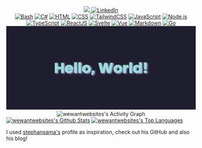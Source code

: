 <div align="center">
  <a href="https://www.codewars.com/users/casguz4" target="_blank">
    <img src="https://www.codewars.com/users/casguz4/badges/small" />
  </a>
   <a
    href="https://www.linkedin.com/in/casimer-guzdziol-iv-785276100/"
    target="_blank"
  >
    <img
      alt="LinkedIn"
      src="https://img.shields.io/badge/linkedin-%230077B5.svg?&style=for-the-badge&logo=LinkedIn&logoColor=white"
    />
  </a>
</div>

<div align="center">
  <a href="https://github.com/search?q=user%3Awewantwebsites+language%3Abash"
    ><img
      alt="Bash"
      src="https://img.shields.io/badge/Bash-121011.svg?logo=gnu-bash&logoColor=white"
  /></a>
  <a href="https://github.com/search?q=user%3Awewantwebsites+language%3Acsharp"
    ><img
      alt="C#"
      src="https://custom-icon-badges.demolab.com/badge/C%23-68217A.svg?logo=cs2&logoColor=white"
  /></a>
  <a href="https://github.com/search?q=user%3Awewantwebsites+language%3Ahtml"
    ><img
      alt="HTML"
      src="https://img.shields.io/badge/HTML-E34F26.svg?logo=html5&logoColor=white"
  /></a>
  <a href="https://github.com/search?q=user%3Awewantwebsites+language%3Acss"
    ><img
      alt="CSS"
      src="https://img.shields.io/badge/CSS-1572B6.svg?logo=css3&logoColor=white"
  /></a>
  <a href="https://github.com/search?q=user%3Awewantwebsites+language%3Acss"
    ><img
      alt="TailwindCSS"
      src="https://img.shields.io/badge/TailwindCSS-06B6D4.svg?logo=tailwindcss&logoColor=white"
  /></a>
  <a href="https://github.com/search?q=user%3Awewantwebsites+language%3Ajavascript"
    ><img
      alt="JavaScript"
      src="https://img.shields.io/badge/JavaScript-F7DF1E.svg?logo=javascript&logoColor=black"
  /></a>
  <a href="https://github.com/search?q=user%3Awewantwebsites+language%3Ajavascript"
    ><img
      alt="Node.js"
      src="https://img.shields.io/badge/Node.js-43853D.svg?logo=node.js&logoColor=white"
  /></a>
  <a href="https://github.com/search?q=user%3Awewantwebsites+language%3AtypeScript"
    ><img
      alt="TypeScript"
      src="https://img.shields.io/badge/TypeScript-007ACC.svg?logo=typescript&logoColor=white"
  /></a>
  <a href="https://github.com/search?q=user%3Awewantwebsites+language%3Atypescript"
    ><img
      alt="ReactJS"
      src="https://img.shields.io/badge/React-61DAFB.svg?logo=react&logoColor=333"
  /></a>
   <a href="https://github.com/search?q=user%3Awewantwebsites+language%3Asvelte"
    ><img
      alt="Svelte"
      src="https://img.shields.io/badge/Svelte-FF3E00"
  /></a>
   <a href="https://github.com/search?q=user%3Awewantwebsites+language%3Avue"
    ><img
      alt="Vue"
      src="https://img.shields.io/badge/Vue-42d392"
  /></a>
  <a href="https://github.com/search?q=user%3Awewantwebsites+language%3Amarkdown"
    ><img
      alt="Markdown"
      src="https://img.shields.io/badge/Markdown-000000.svg?logo=markdown&logoColor=white"
  /></a>
  <a href="https://github.com/search?q=user%3Awewantwebsites+language%3Ago"
    ><img
      alt="Go"
      src="https://img.shields.io/badge/Golang-00ADD8.svg?logo=go&logoColor=white"
  /></a>
</div>
<div align="center">
  <img src="./banner-7885b22c.png" alt="Hello, World!">
</div>

<!-- https://github.com/ashutosh00710/github-readme-activity-graph -->
<!-- Activity Graph -->
<div align="center">
  <img
    alt="wewantwebsites's Activity Graph"
    src="https://github-readme-activity-graph.vercel.app/graph/?username=wewantwebsites&bg_color=1e1e2e&color=cdd6f4&line=94e2d5&point=cba6f7&hide_border=true"
/>
</div>

<!-- https://github.com/anuraghazra/github-readme-stats -->

<div>
  <a align="left" href="https://github.com/anuraghazra/github-readme-stats"
    ><img
      alt="wewantwebsites's Github Stats"
      src="https://github-readme-stats.vercel.app/api?username=wewantwebsites&theme=catppuccin_mocha&show_icons=true&hide_border=true"
      height="192px"
  /></a>
  <a align="right" href="https://github.com/anuraghazra/github-readme-stats"
    ><img
      alt="wewantwebsites's Top Languages"
      src="https://github-readme-stats.vercel.app/api/top-langs/?username=wewantwebsites&theme=catppuccin_mocha&layout=compact&hide_border=true"
      height="192px"
  /></a>
</div>


<p>I used <a href="https://github.com/stephansama">stephansama's</a> profile as inspiration, check out his GitHub and also his blog!</p>
